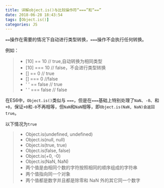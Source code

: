 ```yaml
---
title: 详解object.is()与比较操作符“===”和“==”
date: 2018-06-28 18:43:54
tags: [Object.is()]
categories: JS
---
```


`==`操作在需要的情况下自动进行类型转换，`===`操作不会执行任何转换。

例如：

> - [10] == 10  // true,自动转换为相同类型
> - [10] === 10 // false，不会进行类型转换
> - [] == 0 // true
> - [] === 0 //false
> - ' ' == false // true
> - ' ' === false // false



在ES6中，`Object.is()`类似与 `===`，但是在`===`基础上特别处理了`NaN`、`-0`、和`+0`，保证`+0`和`-0`不再相等，但`NaN`和`NaN`相等，即`Object.is(NaN, NaN)会返回true`。

以下情况为`true`

> - Object.is(undefined, undefined)
> - Object.is(null, null)
> - Object.is(true, true)
> - Object.is(false, false)
> - Object.is(+0, -0)
> - Object.is(NaN, NaN)
> - 两个值是由相同个数的字符按照相同的顺序组成的字符串
> - 两个值指向同一个对象
> - 两个值都是数字并且都是除零和 NaN 外的其它同一个数字

